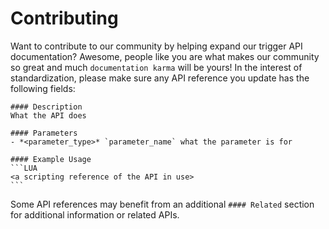 # Contributing
Want to contribute to our community by helping expand our trigger API documentation? Awesome, people like you are what makes our community so great and much `documentation karma` will be yours! In the interest of standardization, please make sure any API reference you update has the following fields:

````
#### Description
What the API does

#### Parameters
- *<parameter_type>* `parameter_name` what the parameter is for

#### Example Usage
```LUA
<a scripting reference of the API in use>
```
````

Some API references may benefit from an additional `#### Related` section for additional information or related APIs. 
